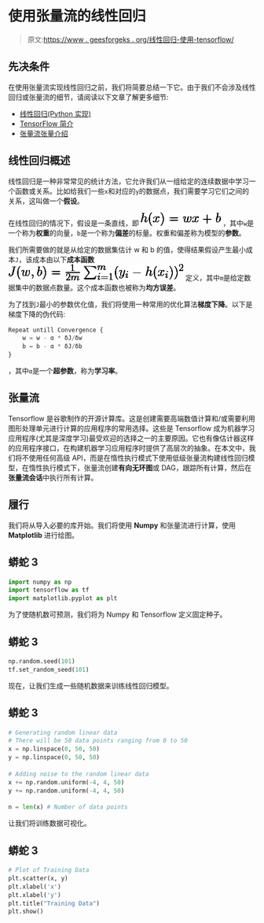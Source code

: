 # 使用张量流的线性回归

> 原文:[https://www . geesforgeks . org/线性回归-使用-tensorflow/](https://www.geeksforgeeks.org/linear-regression-using-tensorflow/)

## 先决条件

在使用张量流实现线性回归之前，我们将简要总结一下它。由于我们不会涉及线性回归或张量流的细节，请阅读以下文章了解更多细节:

*   [线性回归(Python 实现)](https://www.geeksforgeeks.org/linear-regression-python-implementation/)
*   [TensorFlow 简介](https://www.geeksforgeeks.org/introduction-to-tensorflow/)
*   [张量流张量介绍](https://www.geeksforgeeks.org/introduction-tensor-tensorflow/)

## 线性回归概述

线性回归是一种非常常见的统计方法，它允许我们从一组给定的连续数据中学习一个函数或关系。比如给我们一些`x`和对应的`y`的数据点，我们需要学习它们之间的关系，这叫做一个**假设**。

在线性回归的情况下，假设是一条直线，即
![ h(x) = wx + b ](img/252ba6f1322cc9e8fe0beb6e25fe95c9.png "Rendered by QuickLaTeX.com")
，其中`w`是一个称为**权重**的向量，`b`是一个称为**偏差**的标量。权重和偏差称为模型的**参数**。

我们所需要做的就是从给定的数据集估计 w 和 b 的值，使得结果假设产生最小成本`J`，该成本由以下**成本函数**
![ J(w, b) = \frac{1}{2m} \sum_{i=1}^{m} (y_i - h(x_i)) ^ 2 ](img/007898564b56582dce36f1f97000d06c.png "Rendered by QuickLaTeX.com")
定义，其中`m`是给定数据集中的数据点数量。这个成本函数也被称为**均方误差**。

为了找到`J`最小的参数优化值，我们将使用一种常用的优化算法**梯度下降**。以下是梯度下降的伪代码:

```py
Repeat untill Convergence {
    w = w - α * δJ/δw
    b = b - α * δJ/δb
} 
```

，其中`α`是一个**超参数**，称为**学习率**。

## 张量流

Tensorflow 是谷歌制作的开源计算库。这是创建需要高端数值计算和/或需要利用图形处理单元进行计算的应用程序的常用选择。这些是 Tensorflow 成为机器学习应用程序(尤其是深度学习)最受欢迎的选择之一的主要原因。它也有像估计器这样的应用程序接口，在构建机器学习应用程序时提供了高层次的抽象。在本文中，我们将不使用任何高级 API，而是在惰性执行模式下使用低级张量流构建线性回归模型，在惰性执行模式下，张量流创建**有向无环图**或 DAG，跟踪所有计算，然后在**张量流会话**中执行所有计算。

## 履行

我们将从导入必要的库开始。我们将使用 **Numpy** 和张量流进行计算，使用 **Matplotlib** 进行绘图。

## 蟒蛇 3

```py
import numpy as np
import tensorflow as tf
import matplotlib.pyplot as plt
```

为了使随机数可预测，我们将为 Numpy 和 Tensorflow 定义固定种子。

## 蟒蛇 3

```py
np.random.seed(101)
tf.set_random_seed(101)
```

现在，让我们生成一些随机数据来训练线性回归模型。

## 蟒蛇 3

```py
# Generating random linear data
# There will be 50 data points ranging from 0 to 50
x = np.linspace(0, 50, 50)
y = np.linspace(0, 50, 50)

# Adding noise to the random linear data
x += np.random.uniform(-4, 4, 50)
y += np.random.uniform(-4, 4, 50)

n = len(x) # Number of data points
```

让我们将训练数据可视化。

## 蟒蛇 3

```py
# Plot of Training Data
plt.scatter(x, y)
plt.xlabel('x')
plt.xlabel('y')
plt.title("Training Data")
plt.show()
```